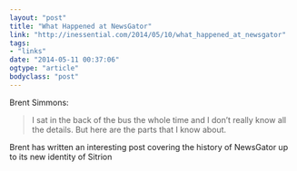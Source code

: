 ```yaml
---
layout: "post"
title: "What Happened at NewsGator"
link: "http://inessential.com/2014/05/10/what_happened_at_newsgator"
tags: 
- "links"
date: "2014-05-11 00:37:06"
ogtype: "article"
bodyclass: "post"
---
```


Brent Simmons:

> I sat in the back of the bus the whole time and I don’t really know all the details. But here are the parts that I know about.

Brent has written an interesting post covering the history of NewsGator up to its new identity of Sitrion